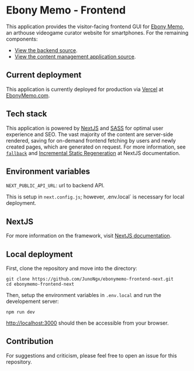 # Ebony Memo - Frontend

This application provides the visitor-facing frontend GUI for [Ebony Memo](https://ebonymemo.com/), an arthouse videogame curator website for smartphones. For the remaining components:
* [View the backend source](https://github.com/JunoNgx/ebonymemo-backend-nodejs).
* [View the content management application source](https://github.com/JunoNgx/ebonymemo-admin-reactjs).

## Current deployment

This application is currently deployed for production via [Vercel](https://vercel.com/) at [EbonyMemo.com](https://ebonymemo.com/).

## Tech stack

This application is powered by [NextJS](https://nextjs.org/) and [SASS](https://sass-lang.com/) for optimal user experience and SEO. The vast majority of the content are server-side rendered, saving for on-demand frontend fetching by users and newly created pages, which are generated on request. For more information, see [`fallback`](https://nextjs.org/docs/basic-features/data-fetching#the-fallback-key-required) and [Incremental Static Regeneration](https://arunoda.me/blog/what-is-nextjs-issg) at NextJS documentation.

## Environment variables

`NEXT_PUBLIC_API_URL`: url to backend API.

This is setup in `next.config.js`; however, .env.local` is necessary for local deployment.

## NextJS

For more information on the framework, visit [NextJS documentation](https://nextjs.org/docs/getting-started).

## Local deployment

First, clone the repository and move into the directory:
```
git clone https://github.com/JunoNgx/ebonymemo-frontend-next.git
cd ebonymemo-frontend-next
```
Then, setup the environment variables in `.env.local` and run the developement server:
```
npm run dev
```
[http://localhost:3000](http://localhost:3000) should then be accessible from your browser.

## Contribution

For suggestions and  criticism, please feel free to open an issue for this repository.